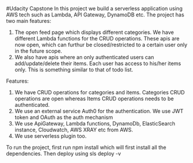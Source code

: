 #Udacity Capstone
In this project we build a serverless application using AWS tech such as Lambda, API Gateway, DynamoDB etc.
The project has two main features:
1. The open feed page which displays different categories. We have different Lambda functions for the CRUD operations. These apis are now open, which can furthur be closed/restricted to a certain user only in the future scope.
2. We also have apis where an only authenticated users can add/update/delete their items. Each user has access to his/her items only. This is something similar to that of todo list.

Features:
1. We have CRUD operations for categories and items. Categories CRUD operations are open whereas Items CRUD operations needs to be authenticated.
2. We use an external service Auth0 for the authentication. We use JWT token and OAuth as the auth mechanism
3. We use ApiGateway, Lambda functions, DynamoDb, ElasticSearch instance, Cloudwatch, AWS XRAY etc from AWS.
4. We use serverless plugin too.

To run the project, first run npm install which will first install all the dependencies.
Then deploy using sls deploy -v


